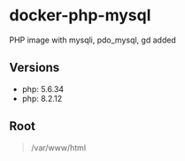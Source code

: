 # docker-php-mysql

PHP image with mysqli, pdo_mysql, gd added

## Versions

- php: 5.6.34
- php: 8.2.12

## Root

> /var/www/html
